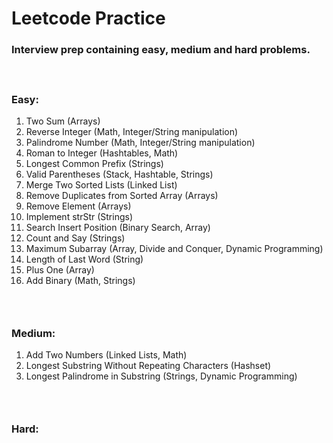 # Leetcode Practice
### Interview prep containing easy, medium and hard problems.
#### </br>
### Easy:
1. Two Sum (Arrays)
2. Reverse Integer (Math, Integer/String manipulation)
3. Palindrome Number (Math, Integer/String manipulation)
4. Roman to Integer (Hashtables, Math)
5. Longest Common Prefix (Strings)
6. Valid Parentheses (Stack, Hashtable, Strings)
7. Merge Two Sorted Lists (Linked List)
8. Remove Duplicates from Sorted Array (Arrays)
9. Remove Element (Arrays)
10. Implement strStr (Strings)
11. Search Insert Position (Binary Search, Array)
12. Count and Say (Strings)
13. Maximum Subarray (Array, Divide and Conquer, Dynamic Programming)
14. Length of Last Word (String)
15. Plus One (Array)
16. Add Binary (Math, Strings)
### </br>
### Medium:
1. Add Two Numbers (Linked Lists, Math)
2. Longest Substring Without Repeating Characters (Hashset)
3. Longest Palindrome in Substring (Strings, Dynamic Programming)
### </br>
### Hard:
